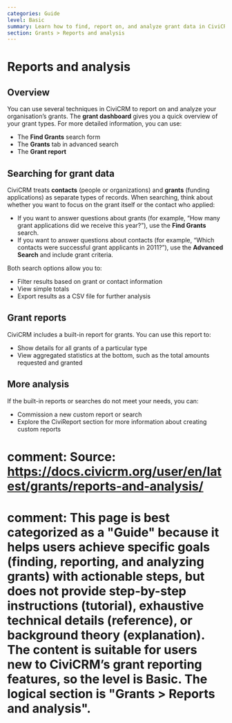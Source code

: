```yaml
---
categories: Guide
level: Basic
summary: Learn how to find, report on, and analyze grant data in CiviCRM using built-in search and reporting tools.
section: Grants > Reports and analysis
---
```


# Reports and analysis

## Overview

You can use several techniques in CiviCRM to report on and analyze your organisation’s grants. The **grant dashboard** gives you a quick overview of your grant types. For more detailed information, you can use:

- The **Find Grants** search form
- The **Grants** tab in advanced search
- The **Grant report**

## Searching for grant data

CiviCRM treats **contacts** (people or organizations) and **grants** (funding applications) as separate types of records. When searching, think about whether you want to focus on the grant itself or the contact who applied:

- If you want to answer questions about grants (for example, “How many grant applications did we receive this year?”), use the **Find Grants** search.
- If you want to answer questions about contacts (for example, “Which contacts were successful grant applicants in 2011?”), use the **Advanced Search** and include grant criteria.

Both search options allow you to:

- Filter results based on grant or contact information
- View simple totals
- Export results as a CSV file for further analysis

## Grant reports

CiviCRM includes a built-in report for grants. You can use this report to:

- Show details for all grants of a particular type
- View aggregated statistics at the bottom, such as the total amounts requested and granted

## More analysis

If the built-in reports or searches do not meet your needs, you can:

- Commission a new custom report or search
- Explore the CiviReport section for more information about creating custom reports

# comment: Source: https://docs.civicrm.org/user/en/latest/grants/reports-and-analysis/
# comment: This page is best categorized as a "Guide" because it helps users achieve specific goals (finding, reporting, and analyzing grants) with actionable steps, but does not provide step-by-step instructions (tutorial), exhaustive technical details (reference), or background theory (explanation). The content is suitable for users new to CiviCRM’s grant reporting features, so the level is Basic. The logical section is "Grants > Reports and analysis".